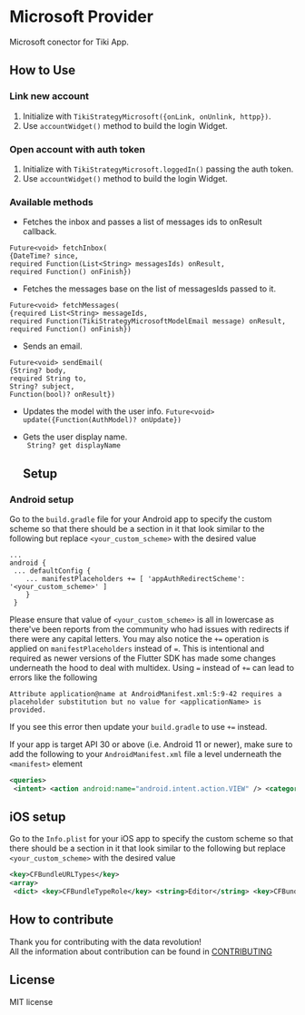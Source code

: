 
# Microsoft Provider
Microsoft conector for Tiki App.

## How to Use

### Link new account
1. Initialize with `TikiStrategyMicrosoft({onLink, onUnlink, httpp})`.
2. Use `accountWidget()` method to build the login Widget.

### Open account with auth token
1. Initialize with `TikiStrategyMicrosoft.loggedIn()` passing the auth token.
2. Use `accountWidget()` method to build the login Widget.

### Available methods
- Fetches the inbox and passes a list of messages ids to onResult callback.
```  
Future<void> fetchInbox(  
{DateTime? since,  
required Function(List<String> messagesIds) onResult,  
required Function() onFinish}) 
```  

- Fetches the messages base on the list of messagesIds passed to it.
```  
Future<void> fetchMessages(  
{required List<String> messageIds,  
required Function(TikiStrategyMicrosoftModelEmail message) onResult,  
required Function() onFinish})  
```  

- Sends an email.
```  
Future<void> sendEmail(  
{String? body,  
required String to,  
String? subject,  
Function(bool)? onResult})  
```  

- Updates the model with the user info.
  `Future<void> update({Function(AuthModel)? onUpdate})`

- Gets the user display name.  
  ``` String? get displayName```
  ## Setup

### Android setup

Go to the `build.gradle` file for your Android app to specify the custom scheme so that there should be a section in it that look similar to the following but replace `<your_custom_scheme>` with the desired value

```  
...  
android {  
 ... defaultConfig { 
    ... manifestPlaceholders += [ 'appAuthRedirectScheme': '<your_custom_scheme>' ] 
    }
 }  
```  

Please ensure that value of `<your_custom_scheme>` is all in lowercase as there've been reports from the community who had issues with redirects if there were any capital letters. You may also notice the `+=` operation is applied on `manifestPlaceholders` instead of `=`. This is intentional and required as newer versions of the Flutter SDK has made some changes underneath the hood to deal with multidex. Using `=` instead of `+=` can lead to errors like the following

```  
Attribute application@name at AndroidManifest.xml:5:9-42 requires a placeholder substitution but no value for <applicationName> is provided.  
```  

If you see this error then update your `build.gradle` to use `+=` instead.

If your app is target API 30 or above (i.e. Android 11 or newer), make sure to add the following to your `AndroidManifest.xml` file a level underneath the `<manifest>` element


```xml  
<queries>  
 <intent> <action android:name="android.intent.action.VIEW" /> <category android:name="android.intent.category.BROWSABLE" /> <data android:scheme="https" /> </intent> <intent> <action android:name="android.intent.action.VIEW" /> <category android:name="android.intent.category.APP_BROWSER" /> <data android:scheme="https" /> </intent></queries>  
```  

## iOS setup

Go to the `Info.plist` for your iOS app to specify the custom scheme so that there should be a section in it that look similar to the following but replace `<your_custom_scheme>` with the desired value


```xml  
<key>CFBundleURLTypes</key>  
<array>  
 <dict> <key>CFBundleTypeRole</key> <string>Editor</string> <key>CFBundleURLSchemes</key> <array> <string><your_custom_scheme></string> </array> </dict></array>  
```  

## How to contribute
Thank you for contributing with the data revolution!      
All the information about contribution can be found in [CONTRIBUTING](https://github.com/tiki/app/CONTRIBUTING.md)

## License
MIT license